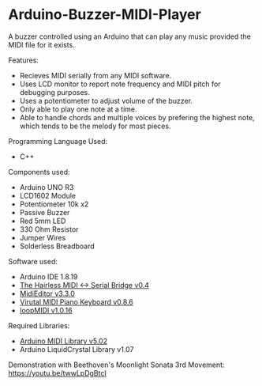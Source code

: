 # Arduino-Buzzer-MIDI-Player
A buzzer controlled using an Arduino that can play any music provided the MIDI file for it exists.

Features:
  - Recieves MIDI serially from any MIDI software.
  - Uses LCD monitor to report note frequency and MIDI pitch for debugging purposes.
  - Uses a potentiometer to adjust volume of the buzzer.
  - Only able to play one note at a time.
  - Able to handle chords and multiple voices by prefering the highest note, which tends to be the melody for most pieces.

Programming Language Used:
  - C++

Components used:
  - Arduino UNO R3
  - LCD1602 Module
  - Potentiometer 10k x2
  - Passive Buzzer
  - Red 5mm LED
  - 330 Ohm Resistor
  - Jumper Wires
  - Solderless Breadboard

Software used:
  - Arduino IDE 1.8.19
  - [The Hairless MIDI <-> Serial Bridge v0.4](https://projectgus.github.io/hairless-midiserial/)
  - [MidiEditor v3.3.0](https://www.midieditor.org/)
  - [Virutal MIDI Piano Keyboard v0.8.6](https://vmpk.sourceforge.io/)
  - [loopMIDI v1.0.16](https://www.tobias-erichsen.de/software/loopmidi.html)

Required Libraries:
  - [Arduino MIDI Library v5.02](https://github.com/FortySevenEffects/arduino_midi_library)
  - Arduino LiquidCrystal Library v1.07


Demonstration with Beethoven's Moonlight Sonata 3rd Movement: https://youtu.be/twwLpDgBtcI
